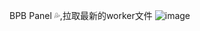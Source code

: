 BPB Panel 💦,拉取最新的worker文件
![image](https://github.com/user-attachments/assets/5769dbc0-3d89-4935-adea-8293218953d3)
